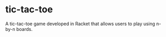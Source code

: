 # tic-tac-toe
A tic-tac-toe game developed in Racket that allows users to play using n-by-n boards. 
